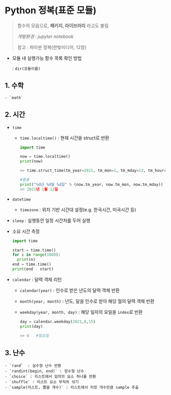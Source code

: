 # Python 정복(표준 모듈)

> 함수의 모음으로, **패키지, 라이브러리** 라고도 불림
>
> *개발환경 : jupyter notebook*
>
> 참고 : 파이썬 정복(한빛미디어, 12장)

- 모듈 내 실행가능 함수 목록 확인 방법

  : `dir(모듈이름)`



## 1. 수학

	- `math`

## 2. 시간

- `time`	

  - `time.localtime()` : 현재 시간을 struct로 반환

    ```python
    import time
    
    now = time.localtime()
    print(now)
    
    >> time.struct_time(tm_year=2021, tm_mon=1, tm_mday=12, tm_hour=10, tm_min=43, tm_sec=25, tm_wday=1, tm_yday=12, tm_isdst=0)
    
    #활용
    print("%d년 %d월 %d일" % (now.tm_year, now.tm_mon, now.tm_mday))
    >> 2021년 1월 12일
    ```

- `datetime`

  - `timezone` : 위치 기반 시간대 설정(e.g. 한국시간, 미국시간 등)

- `sleep` : 실행동안 일정 시간차를 두어 실행

- 소요 시간 측정

  ```python
  import time
  
  start = time.time()
  for i in range(1000): 
    print(n)
  end = time.time()
  print(end - start)
  ```

 

 - `calendar` : 달력 객체 리턴

    - `calendar(year)` : 인수로 받은 년도의 달력 객체 반환

    - `month(year, month)` : 년도, 달을 인수로 받아 해당 월의 달력 객체 반환

    - `weekday(year, month, day)` : 해당 일자의 요일을 `index`로 반환

      ```python
      day = calendar.weekday(2021,8,15)
      print(day)
      
      >> 6   #일요일
      ```



## 3. 난수

	- `rand`  : 실수형 난수 반환
	- `randint(begin, end)` : 정수형 난수
	- `choice` : 리스트에서 임의의 요소 하나를 반환
	- `shuffle` : 리스트 요소 무작위 섞기
	- `sample(리스트, 뽑을 개수)` : 리스트에서 지정 개수만큼 sample 추출

